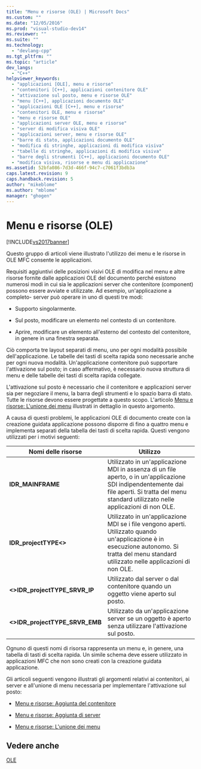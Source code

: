 ```yaml
---
title: "Menu e risorse (OLE) | Microsoft Docs"
ms.custom: ""
ms.date: "12/05/2016"
ms.prod: "visual-studio-dev14"
ms.reviewer: ""
ms.suite: ""
ms.technology: 
  - "devlang-cpp"
ms.tgt_pltfrm: ""
ms.topic: "article"
dev_langs: 
  - "C++"
helpviewer_keywords: 
  - "applicazioni [OLE], menu e risorse"
  - "contenitori [C++], applicazioni contenitore OLE"
  - "attivazione sul posto, menu e risorse OLE"
  - "menu [C++], applicazioni documento OLE"
  - "applicazioni OLE [C++], menu e risorse"
  - "contenitori OLE, menu e risorse"
  - "menu e risorse OLE"
  - "applicazioni server OLE, menu e risorse"
  - "server di modifica visiva OLE"
  - "applicazioni server, menu e risorse OLE"
  - "barre di stato, applicazioni documento OLE"
  - "modifica di stringhe, applicazioni di modifica visiva"
  - "tabelle di stringhe, applicazioni di modifica visiva"
  - "barre degli strumenti [C++], applicazioni documento OLE"
  - "modifica visiva, risorse e menu di applicazione"
ms.assetid: 52bfa086-7d3d-466f-94c7-c7061f3bdb3a
caps.latest.revision: 9
caps.handback.revision: 5
author: "mikeblome"
ms.author: "mblome"
manager: "ghogen"
---
```

# Menu e risorse (OLE)
[!INCLUDE[vs2017banner](../assembler/inline/includes/vs2017banner.md)]

Questo gruppo di articoli viene illustrato l'utilizzo dei menu e le risorse in OLE MFC consente le applicazioni.  
  
 Requisiti aggiuntivi delle posizioni visivi OLE di modifica nel menu e altre risorse fornite dalle applicazioni OLE del documento perché esistono numerosi modi in cui sia le applicazioni server che contenitore \(component\) possono essere avviate e utilizzate.  Ad esempio, un'applicazione a completo\- server può operare in uno di questi tre modi:  
  
-   Supporto singolarmente.  
  
-   Sul posto, modificare un elemento nel contesto di un contenitore.  
  
-   Aprire, modificare un elemento all'esterno del contesto del contenitore, in genere in una finestra separata.  
  
 Ciò comporta tre layout separati di menu, uno per ogni modalità possibile dell'applicazione.  Le tabelle dei tasti di scelta rapida sono necessarie anche per ogni nuova modalità.  Un'applicazione contenitore può supportare l'attivazione sul posto; in caso affermativo, è necessario nuova struttura di menu e delle tabelle dei tasti di scelta rapida collegate.  
  
 L'attivazione sul posto è necessario che il contenitore e applicazioni server sia per negoziare il menu, la barra degli strumenti e lo spazio barra di stato.  Tutte le risorse devono essere progettate a questo scopo.  L'articolo [Menu e risorse: L'unione dei menu](../mfc/menus-and-resources-menu-merging.md) illustrati in dettaglio in questo argomento.  
  
 A causa di questi problemi, le applicazioni OLE di documento create con la creazione guidata applicazione possono disporre di fino a quattro menu e implementa separati della tabella dei tasti di scelta rapida.  Questi vengono utilizzati per i motivi seguenti:  
  
|Nomi delle risorse|Utilizzo|  
|------------------------|--------------|  
|**IDR\_MAINFRAME**|Utilizzato in un'applicazione MDI in assenza di un file aperto, o in un'applicazione SDI indipendentemente dai file aperti.  Si tratta del menu standard utilizzato nelle applicazioni di non OLE.|  
|**IDR\_projectTYPE\<\>**|Utilizzato in un'applicazione MDI se i file vengono aperti.  Utilizzato quando un'applicazione è in esecuzione autonomo.  Si tratta del menu standard utilizzato nelle applicazioni di non OLE.|  
|**\<\>IDR\_projectTYPE\_SRVR\_IP**|Utilizzato dal server o dal contenitore quando un oggetto viene aperto sul posto.|  
|**\<\>IDR\_projectTYPE\_SRVR\_EMB**|Utilizzato da un'applicazione server se un oggetto è aperto senza utilizzare l'attivazione sul posto.|  
  
 Ognuno di questi nomi di risorsa rappresenta un menu e, in genere, una tabella di tasti di scelta rapida.  Un simile schema deve essere utilizzato in applicazioni MFC che non sono creati con la creazione guidata applicazione.  
  
 Gli articoli seguenti vengono illustrati gli argomenti relativi ai contenitori, ai server e all'unione di menu necessaria per implementare l'attivazione sul posto:  
  
-   [Menu e risorse: Aggiunta del contenitore](../mfc/menus-and-resources-container-additions.md)  
  
-   [Menu e risorse: Aggiunta di server](../mfc/menus-and-resources-server-additions.md)  
  
-   [Menu e risorse: L'unione dei menu](../mfc/menus-and-resources-menu-merging.md)  
  
## Vedere anche  
 [OLE](../mfc/ole-in-mfc.md)